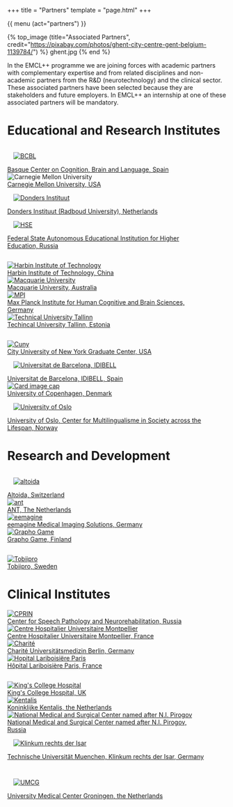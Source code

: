 +++
title = "Partners"
template = "page.html"
+++

{{ menu (act="partners") }} 


{% top_image (title="Associated Partners", credit="https://pixabay.com/photos/ghent-city-centre-gent-belgium-1139784/") %}
ghent.jpg
{% end %}


<div class="container">

In the EMCL++ programme we are joining forces with academic partners with complementary expertise and from related disciplines and non-academic partners from the R&D (neurotechnology) and the clinical sector.
These associated partners have been selected because they are stakeholders and future employers. In EMCL++ an internship at one of these associated partners will be mandatory.


# Educational and Research Institutes

<div row>
	<div class="card-deck" style="margin-bottom: 2em;">
		<div class="card" style="width: 90%;">
			<a href="https://www.bcbl.eu/en">
				<img class="card-img-top" src="/img/partners/bcbl.png" alt="BCBL" style="padding: 1em 1em"></a>
			<div class="card-body">
				<a href="https://www.bcbl.eu/en" class="card-link">Basque Center on Cognition, Brain and Language, Spain</a>
			</div>
		</div>
		<div class="card" style="width: 90%;">
				<img class="card-img-top" src="/img/partners/cmu.png" alt="Carnegie Mellon University"></a>
			<div class="card-body">
				<a href="https://www.cmu.edu/" class="card-link">Carnegie Mellon University, USA</a>
			</div>
		</div>
		<div class="card" style="width: 90%;">
			<a href="https://www.ru.nl/donders/">
				<img class="card-img-top" src="/img/partners/donders.png" alt="Donders Instituut" style="padding: 1em 1em"></a>
			<div class="card-body">
				<a href="https://www.ru.nl/donders/" class="card-link">Donders Instituut (Radboud University), Netherlands</a>
			</div>
		</div>
		<div class="card" style="width: 90%;">
			<a href="https://www.hse.ru/en/">
				<img class="card-img-top" src="/img/partners/hse.png" alt="HSE" style="padding: 1em 1em"></a>
			<div class="card-body">
				<a href="https://www.hse.ru/en/" class="card-link">Federal State Autonomous Educational Institution for Higher Education, Russia</a>
			</div>
		</div>
	</div>
</div>
<div row>
	<div class="card-deck" style="margin-bottom: 2em;">
		<div class="card" style="width: 90%;">
			<a href="http://en.hit.edu.cn/">
				<img class="card-img-top" src="/img/partners/harbin.png" alt="Harbin Institute of Technology"></a>
			<div class="card-body">
				<a href="http://en.hit.edu.cn/" class="card-link">Harbin Institute of Technology, China</a>
			</div>
		</div>
		<div class="card" style="width: 90%;">
			<a href="https://www.mq.edu.au/">
				<img class="card-img-top" src="/img/partners/macq.png" alt="Macquarie University"></a>
			<div class="card-body">
				<a href="https://www.mq.edu.au/" class="card-link">Macquarie University, Australia</a>
			</div>
		</div>
		<div class="card" style="width: 90%;">
			<a href="https://www.cbs.mpg.de/en">
				<img class="card-img-top" src="/img/partners/mpi.png" alt="MPI"></a>
			<div class="card-body">
				<a href="https://www.cbs.mpg.de/en" class="card-link">Max Planck Institute for Human Cognitive and Brain Sciences, Germany</a>
			</div>
		</div>
		<div class="card" style="width: 90%;">
			<a href="https://www.taltech.ee/en">
				<img class="card-img-top" src="/img/partners/taltech.png" alt="Technical University Tallinn"></a>
			<div class="card-body">
				<a href="https://www.taltech.ee/en" class="card-link">Techincal University Tallinn, Estonia</a>
			</div>
		</div>
	</div>
</div>
<div row>
	<div class="card-deck" style="margin-bottom: 2em;">
		<div class="card" style="width: 90%;">
			<a href="https://www.cuny.edu/">
				<img class="card-img-top" src="/img/partners/CUNY.png" alt="Cuny"></a>
			<div class="card-body">
				<a href="https://www.cuny.edu/" class="card-link">City University of New York Graduate Center, USA</a>
			</div>
		</div>
		<div class="card" style="width: 90%;">
			<a href="https://brainvitge.org/">
				<img class="card-img-top" src="/img/partners/brainvitge.png" alt="Universitat de Barcelona, IDIBELL" style="padding: 1em 1em"></a>
			<div class="card-body">
				<a href="https://brainvitge.org/" class="card-link">Universitat de Barcelona, IDIBELL, Spain </a>
			</div>
		</div>
		<div class="card" style="width: 90%;">
			<a href="https://www.ku.dk/english/">
				<img class="card-img-top" src="/img/partners/copenhagen.png" alt="Card image cap"></a>
			<div class="card-body">
				<a href="https://www.ku.dk/english/" class="card-link">University of Copenhagen, Denmark</a>
			</div>
		</div>
		<div class="card" style="width: 90%;">
			<a href="https://www.hf.uio.no/multiling/english/">
				<img class="card-img-top" src="/img/partners/oslo.png" alt="University of Oslo" style="padding: 1em 1em"></a>
			<div class="card-body">
				<a href="https://www.hf.uio.no/multiling/english/" class="card-link">University of Oslo, Center for Multilingualisme in Society across the Lifespan, Norway</a>
			</div>
		</div>
	</div>
</div>


# Research and Development

<div row>
	<div class="card-deck" style="margin-bottom: 2em;">
		<div class="card" style="width: 90%;">
			<!--{{ video (src="https://player.vimeo.com/external/336599725.hd.mp4?s=20369a048a1c843274a840c3c2bf989f4e5f6c97&amp;profile_id=175&amp;dnt=1", img="https://altoida.com/wp-content/uploads/2019/04/videoPosterCTP1.svg") }}-->
			<a href="http://altoida.com/">
				<img class="card-img-top" src="/img/partners/altoida.png" alt="altoida" style="padding: 1em 1em"></a>
			<div class="card-body">
				<a href="http://altoida.com/" class="card-link">Altoida, Switzerland</a>
			</div>
		</div>
		<div class="card" style="width: 90%;">
			<!--<div class="embed-responsive embed-responsive-16by9">
				<iframe class="embed-responsive-item" src="https://www.youtube-nocookie.com/embed/oaeP5kERyEA/maxresdefault.webp" allowfullscreen></iframe>
			</div>-->
			<a href="https://www.ant-neuro.com/">
				<img class="card-img-top" src="/img/partners/ant.png" alt="ant"></a>
			<div class="card-body">
				<a href="https://www.ant-neuro.com/" class="card-link">ANT, The Netherlands</a>
			</div>
		</div>
		<div class="card" style="width: 90%;">
			<a href="http://www.eemagine.com/">
				<img class="card-img-top" src="/img/partners/eemagine.png" alt="eemagine"></a>
			<div class="card-body">
				<a href="http://www.eemagine.com/" class="card-link">eemagine Medical Imaging Solutions, Germany</a>
			</div>
		</div>
		<div class="card" style="width: 90%;">
			<a href="https://www.graphogame.com/">
				<img class="card-img-top" src="/img/partners/grapho.png" alt="Grapho Game"></a>
			<div class="card-body">
				<a href="https://www.graphogame.com/" class="card-link">Grapho Game, Finland</a>
			</div>
		</div>
</div>
<div row>
	<div class="card-deck" style="margin-bottom: 2em;">
		<div class="card" style="width: 90%;">
			<a href="https://www.tobiipro.com/">
				<img class="card-img-top" src="/img/partners/tobii.png" alt="Tobiipro"></a>
			<div class="card-body">
				<a href="https://www.tobiipro.com/" class="card-link">Tobiipro, Sweden</a>
			</div>
		</div>
		<div class="card" style="width: 90%; border: 0px">
		</div>
		<div class="card" style="width: 90%;border: 0px">
		</div>
		<div class="card" style="width: 90%;border: 0px">
		</div>
</div>

# Clinical Institutes
<div row>
	<div class="card-deck" style="margin-bottom: 2em;">
		<div class="card" style="width: 90%;">
			<a href="https://www.grid.ac/institutes/grid.473407.3">
				<img class="card-img-top" src="/img/partners/cprin.png" alt="CPRIN"></a>
			<div class="card-body">
				<a href="https://www.grid.ac/institutes/grid.473407.3" class="card-link">Center for Speech Pathology and Neurorehabilitation, Russia</a>
			</div>
		</div>
		<div class="card" style="width: 90%;">
			<a href="https://www.chu-montpellier.fr/fr/">
				<img class="card-img-top" src="/img/partners/chu.png" alt="Centre Hospitalier Universitaire Montpellier"></a>
			<div class="card-body">
				<a href="https://www.chu-montpellier.fr/fr/" class="card-link">Centre Hospitalier Universitaire Montpellier, France </a>
			</div>
		</div>
		<div class="card" style="width: 90%;">
			<a href="https://www.charite.de/en/">
				<img class="card-img-top" src="/img/partners/charite.png" alt="Charité"></a>
			<div class="card-body">
				<a href="https://www.charite.de/en/" class="card-link">Charité Universitätsmedizin Berlin, Germany</a>
			</div>
		</div>
		<div class="card" style="width: 90%;">
			<a href="http://hopital-lariboisiere.aphp.fr/">
				<img class="card-img-top" src="/img/partners/hl.png" alt="Hopital Lariboisiëre Paris"></a>
			<div class="card-body">
				<a href="http://hopital-lariboisiere.aphp.fr/" class="card-link">Hôpital Lariboisière Paris, France</a>
			</div>
		</div>
	</div>
</div>
<div row>
	<div class="card-deck" style="margin-bottom: 2em;">
		<div class="card" style="width: 90%;">
			<a href="https://www.kch.nhs.uk/">
				<img class="card-img-top" src="/img/partners/kings.png" alt="King's College Hospital"></a>
			<div class="card-body">
				<a href="https://www.kch.nhs.uk/" class="card-link">King's College Hospital, UK</a>
			</div>
		</div>
		<div class="card" style="width: 90%;">
			<a href="https://kentalis.com">
				<img class="card-img-top" src="/img/partners/kentalis.png" alt="Kentalis"></a>
			<div class="card-body">
				<a href="https://kentalis.com" class="card-link">Koninklijke Kentalis, the Netherlands</a>
			</div>
		</div>
		<div class="card" style="width: 90%;">
			<a href="http://www.pirogov-center.ru/">
				<img class="card-img-top" src="/img/partners/pirogov.png" alt="National Medical and Surgical Center named after N.I. Pirogov"></a>
			<div class="card-body">
				<a href="http://www.pirogov-center.ru/" class="card-link">National Medical and Surgical Center named after N.I. Pirogov, Russia</a>
			</div>
		</div>
		<div class="card" style="width: 90%;">
			<a href="https://www.mri.tum.de/">
				<img class="card-img-top" src="/img/partners/tu.png" alt="Klinkum rechts der Isar" style="padding: 1em 1em"></a>
			<div class="card-body">
				<a href="https://www.mri.tum.de/" class="card-link">Technische Universität Muenchen, Klinkum rechts der Isar, Germany</a>
			</div>
		</div>
	</div>
</div>
<div row>
	<div class="card-deck" style="margin-bottom: 2em;">
		<div class="card" style="width: 90%;">
			<a href="https://www.umcg.nl">
				<img class="card-img-top" src="/img/partners/umcg.png" alt="UMCG" style="padding: 1em 1em"></a>
			<div class="card-body">
				<a href="https://www.umcg.nl" class="card-link">University Medical Center Groningen, the Netherlands</a>
			</div>
		</div>
				<div class="card" style="width: 90%; border: 0px">
		</div>
		<div class="card" style="width: 90%;border: 0px">
		</div>
		<div class="card" style="width: 90%;border: 0px">
		</div>
	</div>
</div>

</div>
